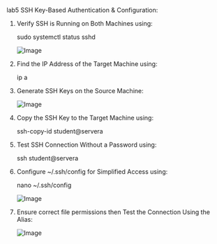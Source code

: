 lab5 SSH Key-Based Authentication & Configuration:

1. Verify SSH is Running on Both Machines using:

   sudo systemctl status sshd

   ![Image](https://github.com/user-attachments/assets/eb123764-2c1a-44ca-ba4c-8132da0f89f5)

2. Find the IP Address of the Target Machine using:

   ip a
   
3. Generate SSH Keys on the Source Machine:

   ![Image](https://github.com/user-attachments/assets/8b129176-444f-42ab-89cb-38874a1dc7ff)

4. Copy the SSH Key to the Target Machine using:

   ssh-copy-id student@servera

5. Test SSH Connection Without a Password using:

   ssh student@servera

6. Configure ~/.ssh/config for Simplified Access using:

   nano ~/.ssh/config

   ![Image](https://github.com/user-attachments/assets/5e3f018f-553a-4787-adfc-d4e3c7283977)

7. Ensure correct file permissions then Test the Connection Using the Alias:

   ![Image](https://github.com/user-attachments/assets/312ce6b5-60b5-4831-a38d-4f2bb21ce298)
